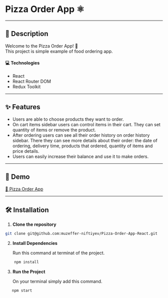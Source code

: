 # Pizza Order App ⚛

---

## 📝 Description

Welcome to the Pizza Order App! 🍕<br>
This project is simple example of food ordering app. 

#### 💻 Technologies

- React
- React Router DOM
- Redux Toolkit

---

## ✨ Features

- Users are able to choose products they want to order.
- On cart items sidebar users can control items in their cart. They can set quantity of items or remove the product.
- After ordering users can see all their order history on order history sidebar. There they can see more details about their order: the date of ordering, delivery time, products that ordered, quantity of items and price details. 
- Users can easily increase their balance and use it to make orders.

---

## 🚀 Demo

[🔗 Pizza Order App](https://pizza-order-app-react-8rlt.vercel.app/)

---

## 🛠 Installation

1. **Clone the repository**

```bash
git clone git@github.com:muzeffer-niftiyev/Pizza-Order-App-React.git
```

2. **Install Dependencies**
   
   Run this command at terminat of the project.

```bash
    npm install
```

3. **Run the Project**
   
   On your terminal simply add this command.

```bash
   npm start
```
